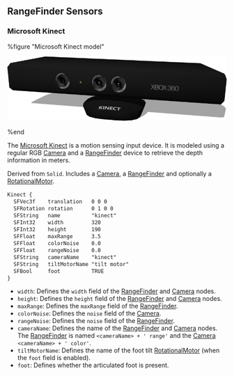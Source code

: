## RangeFinder Sensors

### Microsoft Kinect

%figure "Microsoft Kinect model"

![kinect.png](images/sensors/kinect.png)

%end

The [Microsoft Kinect](https://en.wikipedia.org/wiki/Kinect) is a motion sensing input device.
It is modeled using a regular RGB [Camera](../reference/camera.md) and a [RangeFinder](../reference/rangefinder.md) device to retrieve the depth information in meters.

Derived from `Solid`.
Includes a [Camera](../reference/camera.md), a [RangeFinder](../reference/rangefinder.md) and optionally a [RotationalMotor](../reference/rotationalmotor.md).

```
Kinect {
  SFVec3f    translation   0 0 0
  SFRotation rotation      0 1 0 0
  SFString   name          "kinect"
  SFInt32    width         320
  SFInt32    height        190
  SFFloat    maxRange      3.5
  SFFloat    colorNoise    0.0
  SFFloat    rangeNoise    0.0
  SFString   cameraName    "kinect"
  SFString   tiltMotorName "tilt motor"
  SFBool     foot          TRUE
}
```

- `width`: Defines the `width` field of the [RangeFinder](../reference/rangefinder.md) and [Camera](../reference/camera.md) nodes.
- `height`: Defines the `height` field of the [RangeFinder](../reference/rangefinder.md) and [Camera](../reference/camera.md) nodes.
- `maxRange`: Defines the `maxRange` field of the [RangeFinder](../reference/rangefinder.md).
- `colorNoise`: Defines the `noise` field of the [Camera](../reference/camera.md).
- `rangeNoise`: Defines the `noise` field of the [RangeFinder](../reference/rangefinder.md).
- `cameraName`: Defines the name of the [RangeFinder](../reference/rangefinder.md) and [Camera](../reference/camera.md) nodes. The [RangeFinder](../reference/rangefinder.md) is named `<cameraName> + ' range'` and the [Camera](../reference/camera.md) `<cameraName> + ' color'`.
- `tiltMotorName`: Defines the name of the foot tilt [RotationalMotor](../reference/rotationalmotor.md) (when the `foot` field is enabled).
- `foot`: Defines whether the articulated foot is present.
